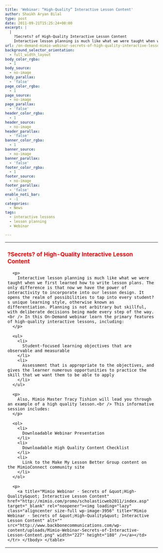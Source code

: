 ```yaml
---
title: 'Webinar: “High-Quality” Interactive Lesson Content'
author: Shaikh Aryan Bilal
type: post
date: 2011-09-21T15:25:24+00:00
excerpt: |
  |
    ?Secrets? of High-Quality Interactive Lesson Content
    Interactive lesson planning is much like what we were taught when we first learned how to write lesson plans. The only difference is that now we have the power of interactivity to incorporate into our lesson design. It opens the realm of possibilities to tap into every student?s unique learning style, otherwise known as differentiation. Planning is not arbitrary but skillful, with deliberate decisions being made every step of the way.
url: /on-demand-mimio-webinar-secrets-of-high-quality-interactive-lesson-content/
background_selector_orientation:
  - full_width_layout
body_color_rgba:
  - 1
body_source:
  - no-image
body_parallax:
  - 'false'
page_color_rgba:
  - 1
page_source:
  - no-image
page_parallax:
  - 'false'
header_color_rgba:
  - 1
header_source:
  - no-image
header_parallax:
  - 'false'
banner_color_rgba:
  - 1
banner_source:
  - no-image
banner_parallax:
  - 'false'
footer_color_rgba:
  - 1
footer_source:
  - no-image
footer_parallax:
  - 'false'
enable_noti_bar:
  - -1
categories:
  - News
tags:
  - interactive lessons
  - lesson planning
  - Webinar

---
```

<table id="content" width="940" border="0" cellspacing="0" cellpadding="0">
  <tr>
    <td valign="top" width="630">
      <h3>
        <span style="color: #ff0000;">?Secrets? of High-Quality Interactive Lesson Content</span>
      </h3>
      
      <p>
        Interactive lesson planning is much like what we were taught when we first learned how to write lesson plans. The only difference is that now we have the power of interactivity to incorporate into our lesson design. It opens the realm of possibilities to tap into every student?s unique learning style, otherwise known as differentiation. Planning is not arbitrary but skillful, with deliberate decisions being made every step of the way.<br /> In this On-Demand webinar learn the primary features of high-quality interactive lessons, including:
      </p>
      
      <ul>
        <li>
          Student-focused learning objectives that are observable and measurable
        </li>
        <li>
          Assessment that is appropriate to the objectives, and gives the learner numerous opportunities to practice the skill that we want them to be able to apply
        </li>
      </ul>
      
      <p>
        Also, Mimio Master Tracy Tishion will lead you through an example of a high quality lesson.<br /> This informative session includes:
      </p>
      
      <ol>
        <li>
          Downloadable Webinar Presentation
        </li>
        <li>
          Downloadable High Quality Content Checklist
        </li>
        <li>
          Link to the Make My Lesson Better Group content on the MimioConnect community site
        </li>
      </ol>
      
      <p>
        <a title="Mimio Webinar - Secrets of &quot;High-Quality&quot; Interactive Lesson Content" href="http://mimio.com/promo/scholasticweb2011/index.asp" target="_blank" rel="noopener"><img loading="lazy" class="aligncenter size-full wp-image-3956" title="Mimio Webinar - Secrets of &quot;High-Quality&quot; Interactive Lesson Content" alt="" src="http://www.backbonecommunications.com/wp-content/uploads/Mimio-Webinar-Secrets-of-Interactive-Lesson-Content.png" width="227" height="180" /></a></td> </tr> </tbody> </table>